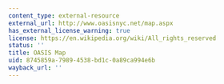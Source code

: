 ```yaml
---
content_type: external-resource
external_url: http://www.oasisnyc.net/map.aspx
has_external_license_warning: true
license: https://en.wikipedia.org/wiki/All_rights_reserved
status: ''
title: OASIS Map
uid: 8745859a-7989-4538-bd1c-0a89ca994e6b
wayback_url: ''
---
```

